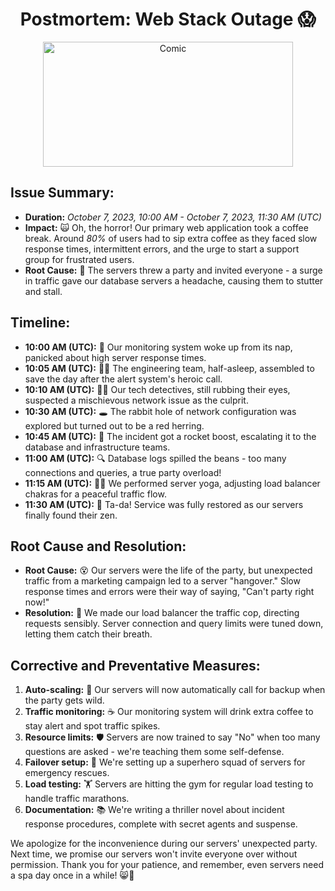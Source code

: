 <div align="center">
  <h1>Postmortem: Web Stack Outage 😱</h1>

  <img src="https://encrypted-tbn0.gstatic.com/images?q=tbn:ANd9GcROHD9epLsedok1E8iv-AjG1T-ZDPDlm6C_tzGjmTJ8XQ&s" alt="Comic" width="400" height="200">
</div>

## Issue Summary:
- **Duration:** *October 7, 2023, 10:00 AM - October 7, 2023, 11:30 AM (UTC)*
- **Impact:** 🙀 Oh, the horror! Our primary web application took a coffee break. Around *80%* of users had to sip extra coffee as they faced slow response times, intermittent errors, and the urge to start a support group for frustrated users.
- **Root Cause:** 🤯 The servers threw a party and invited everyone - a surge in traffic gave our database servers a headache, causing them to stutter and stall.

## Timeline:
- **10:00 AM (UTC):** 🚨 Our monitoring system woke up from its nap, panicked about high server response times.
- **10:05 AM (UTC):** 🦸‍♂️ The engineering team, half-asleep, assembled to save the day after the alert system's heroic call.
- **10:10 AM (UTC):** 🕵️‍♂️ Our tech detectives, still rubbing their eyes, suspected a mischievous network issue as the culprit.
- **10:30 AM (UTC):** 🕳️ The rabbit hole of network configuration was explored but turned out to be a red herring.
- **10:45 AM (UTC):** 🚀 The incident got a rocket boost, escalating it to the database and infrastructure teams.
- **11:00 AM (UTC):** 🔍 Database logs spilled the beans - too many connections and queries, a true party overload!
- **11:15 AM (UTC):** 🧘‍♀️ We performed server yoga, adjusting load balancer chakras for a peaceful traffic flow.
- **11:30 AM (UTC):** 🎉 Ta-da! Service was fully restored as our servers finally found their zen.

## Root Cause and Resolution:
- **Root Cause:** 😵 Our servers were the life of the party, but unexpected traffic from a marketing campaign led to a server "hangover." Slow response times and errors were their way of saying, "Can't party right now!"
- **Resolution:** 🚦 We made our load balancer the traffic cop, directing requests sensibly. Server connection and query limits were tuned down, letting them catch their breath.

## Corrective and Preventative Measures:
1. **Auto-scaling:** 🚀 Our servers will now automatically call for backup when the party gets wild.
2. **Traffic monitoring:** ☕ Our monitoring system will drink extra coffee to stay alert and spot traffic spikes.
3. **Resource limits:** 🛡️ Servers are now trained to say "No" when too many questions are asked - we're teaching them some self-defense.
4. **Failover setup:** 💪 We're setting up a superhero squad of servers for emergency rescues.
5. **Load testing:** 🏋️ Servers are hitting the gym for regular load testing to handle traffic marathons.
6. **Documentation:** 📚 We're writing a thriller novel about incident response procedures, complete with secret agents and suspense.

We apologize for the inconvenience during our servers' unexpected party. Next time, we promise our servers won't invite everyone over without permission. Thank you for your patience, and remember, even servers need a spa day once in a while! 😸🌟


